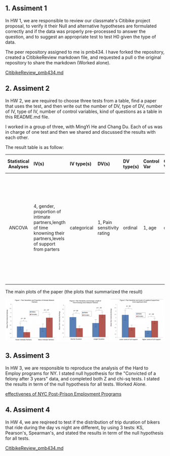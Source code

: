 ## 1. Assiment 1 


In HW 1, we are responsible to review our classmate's Citibike project proposal, to verify it their Null and alternative hypotheses are formulated correctly and if the data was properly pre-processed to answer the question, and to suggest an appropriate test to test H0 given the type of data.

The peer repository assigned to me is pmb434. I have forked the repository, created a CitibikeReview markdown file, and requested a pull o the original repository to share the markdown (Worked alone).

[CitibikeReview_pmb434.md](https://github.com/xiaoninh/PUI2018_pmb434/blob/master/HW4_pmb434/CitibikeReview_pmb434.md) 



## 2. Assiment 2

In HW 2, we are required to choose three tests from a table, find a paper that uses the test,  and then write out the number of DV, type of DV, number of IV, type of IV, number of control variables, kind of questions as a table in this README.md file.

I worked in a group of three, with MingYi He and Chang Du. Each of us was in charge of one test and then we shared and discussed the results with each other. 

The result table is as follow: 


| **Statistical Analyses**	|  **IV(s)**  |  **IV type(s)** |  **DV(s)**  |  **DV type(s)**  |  **Control Var** | **Control Var type**  | **Question to be answered** | **_H0_** | **alpha** | **link to paper**| 
|:----------:|:----------|:------------|:-------------|:-------------|:------------|:------------- |:------------------|:----:|:-------:|:-------|
ANCOVA	| 4, gender, proportion of intimate partners,length of time knowning their partners,levels of support from parters  |  categorical  | 1, Pain sensitivity rating| ordinal | 1, age | continuous | 	how individuals’ social networks moderate the association between biological sex and experimental pain sensitivity. | Difference between F_pain and M_pain ( when more partners, longer relationship and higher support) = Difference between F_pain and M_pain(when fewer partners, shorter relationship and lower support)  | 0.05 | [Sex Differences in How Social Networks and Relationship Quality Influence Experimental Pain Sensitivity](https://journals.plos.org/plosone/article?id=10.1371/journal.pone.0078663) |
  |||||||||
  
  
The main plots of the paper (the plots that summarized the result)
  
![main plot](Plots.png)


## 3. Assiment 3

In HW 3, we are responsible to reproduce the analysis of the Hard to Employ programs for NY. I stated null hypothesis for the "Convicted of a felony after 3 years" data, and completed both Z and chi-sq tests. I stated the results in term of the null hypothesis for all tests. Worked Alone. 

[effectivenes of NYC Post-Prison Employment Programs](https://github.com/xiaoninh/PUI2018_xh1163/blob/master/HW5_xh1163/effectivenes%20of%20NYC%20Post-Prison%20Employment%20Programs.ipynb) 

## 4. Assiment 4

In HW 4, we are reqireed to test if the distribution of trip duration of bikers that ride during the day vs night are different, by using 3 tests: KS, Pearson's, Spearman's, and stated the results in term of the null hypothesis for all tests. 

[CitibikeReview_pmb434.md](https://github.com/xiaoninh/PUI2018_pmb434/blob/master/HW4_pmb434/CitibikeReview_pmb434.md) 
